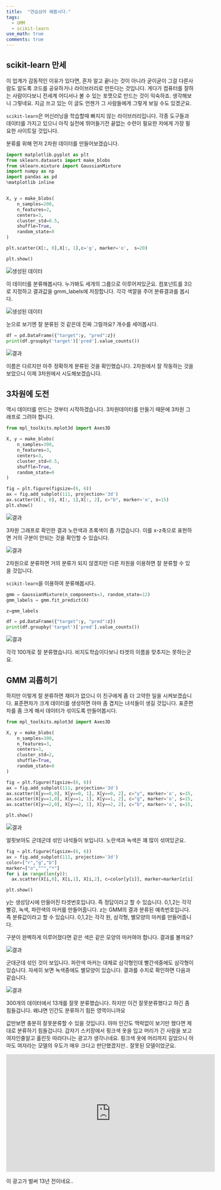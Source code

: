 ```yaml
---
title:  "연습삼아 해봅시다."
tags:
  - GMM
  - scikit-learn
use_math: true
comments: true
---
```


## scikit-learn 만세
이 업계가 감동적인 이유가 있다면, 
혼자 알고 끝나는 것이 아니라 굳이굳이 그걸 다른사람도 알도록 코드를 공유하거나 라이브러리로
만든다는 것입니다.
게다가 컴퓨터를 잘하는 사람이다보니 전세계 어디서나 볼 수 있는 포맷으로 만드는 것이 익숙하죠.
생각해보니 그렇네요. 지금 쓰고 있는 이 글도 언젠가 그 사람들에게 그렇게 보일 수도 있겠군요.

`scikit-learn`은 머신러닝을 학습할때 빠지지 않는 라이브러리입니다.
각종 도구들과 데이터를 가지고 있으니 아직 실전에 뛰어들기전 끝없는 수련이 필요한 저에게 가장 필요한 사이트일 것입니다.

분류를 위해 먼저 2차원 데이터를 만들어보겠습니다.

```python
import matplotlib.pyplot as plt
from sklearn.datasets import make_blobs
from sklearn.mixture import GaussianMixture
import numpy as np
import pandas as pd
%matplotlib inline


X, y = make_blobs(
    n_samples=200,
    n_features=2,
    centers=3,
    cluster_std=0.5,
    shuffle=True,
    random_state=0
)

plt.scatter(X[:, 0],X[:, 1],c='g', marker='o',  s=20)

plt.show()
```
![생성된 데이터](https://raw.githubusercontent.com/hi-math/hi-math.github.io/master/images/2022-04-03-SampleTest.md/cluster.png)

이 데이터를 분류해봅시다. 누가봐도 세개의 그룹으로 이루어져있군요. 컴포넌트를 3으로 지정하고 결과값을  gmm_labels에 저장합니다.
각각 색깔을 주어 분류결과를 봅시다.

![생성된 데이터](https://raw.githubusercontent.com/hi-math/hi-math.github.io/master/images/2022-04-03-SampleTest.md/classify.png)

눈으로 보기엔 잘 분류된 것 같은데 진짜 그럴까요? 개수를 세어봅시다. 

```python
df = pd.DataFrame({"target":y, "pred":z})
print(df.groupby('target')['pred'].value_counts())
```

![결과](https://raw.githubusercontent.com/hi-math/hi-math.github.io/master/images/2022-04-03-SampleTest.md/result.PNG)

이름은 다르지만 아주 정확하게 분류된 것을 확인했습니다. 2차원에서 잘 작동하는 것을 보았으니 이제 3차원에서 시도해보겠습니다.


## 3차원에 도전

역시 데이터를 만드는 것부터 시작하겠습니다. 3차원데이터를 만들기 때문에 3차원 그래프로 그려야 합니다.
```python
from mpl_toolkits.mplot3d import Axes3D

X, y = make_blobs(
    n_samples=300,
    n_features=3,
    centers=3,
    cluster_std=0.5,
    shuffle=True,
    random_state=0
)

fig = plt.figure(figsize=(6, 6))
ax = fig.add_subplot(111, projection='3d')
ax.scatter(X[:, 0], X[:, 1],X[:, 2], c="b", marker='o', s=15)
plt.show()
```


![결과](https://raw.githubusercontent.com/hi-math/hi-math.github.io/master/images/2022-04-03-SampleTest.md/3ddata.png)


3차원 그래프로 확인한 결과 노란색과 초록색이 좀 가깝습니다. 이를 x-z축으로 표현하면 거의 구분이 안되는 것을 확인할 수 있습니다.

![결과](https://raw.githubusercontent.com/hi-math/hi-math.github.io/master/images/2022-04-03-SampleTest.md/2ddata.png)

2차원으로 분류하면 거의 분류가 되지 않겠지만 다른 차원을 이용하면 잘 분류할 수 있을 것입니다.

`scikit-learn`을 이용하여 분류해봅시다.

```python
gmm = GaussianMixture(n_components=3, random_state=12)
gmm_labels = gmm.fit_predict(X)

z=gmm_labels

df = pd.DataFrame({"target":y, "pred":z})
print(df.groupby('target')['pred'].value_counts())
```

![결과](https://raw.githubusercontent.com/hi-math/hi-math.github.io/master/images/2022-04-03-SampleTest.md/result2.PNG)

각각 100개로 잘 분류했습니다. 비지도학습이다보니 타겟의 이름을 맞추지는 못하는군요.


## GMM 괴롭히기
하지만 이렇게 잘 분류하면 재미가 없으니 이 친구에게 좀 더 고약한 일을 시켜보겠습니다.
표준편차가 크게 데이터를 생성하면 아마 좀 겹치는 녀석들이 생길 것입니다. 표준편차를 좀 크게 해서 데이터가 섞이도록 만들어봅시다.

```python
from mpl_toolkits.mplot3d import Axes3D

X, y = make_blobs(
    n_samples=300,
    n_features=3,
    centers=3,
    cluster_std=2,
    shuffle=True,
    random_state=0
)

fig = plt.figure(figsize=(6, 6))
ax = fig.add_subplot(111, projection='3d')
ax.scatter(X[y==0,0], X[y==0, 1], X[y==0, 2], c="y", marker='o', s=15, alpha=0.40)
ax.scatter(X[y==1,0], X[y==1, 1], X[y==1, 2], c="g", marker='o', s=15, alpha=0.40)
ax.scatter(X[y==2,0], X[y==2, 1], X[y==2, 2], c="b", marker='o', s=15, alpha=0.40)

plt.show()
```
![결과](https://raw.githubusercontent.com/hi-math/hi-math.github.io/master/images/2022-04-03-SampleTest.md/3-1.png)

얼핏보아도 군데군데 섞인 녀석들이 보입니다. 노란색과 녹색은 꽤 많이 섞여있군요.


```python
fig = plt.figure(figsize=(6, 6))
ax = fig.add_subplot(111, projection='3d')
color=["r","g","b"]
marker=["o","^","*"]
for i in range(len(y)):
  ax.scatter(X[i,0], X[i,1], X[i,2], c=color[y[i]], marker=marker[z[i]], s=20, alpha=0.80)

plt.show()
```
y는 생성당시에 만들어진 타겟번호입니다. 즉 정답이라고 할 수 있습니다. 0,1,2는 각각 빨강, 녹색, 파란색의 마커를 만들어줍니다.
z는 GMM의 결과 분류된 예측번호입니다. 즉 분류값이라고 할 수 있습니다. 0,1,2는 각각 원, 삼각형, 별모양의 마커를 만들어줍니다.

구분이 완벽하게 이루어졌다면 같은 색은 같은 모양의 마커여야 합니다. 결과를 볼까요?

![결과](https://raw.githubusercontent.com/hi-math/hi-math.github.io/master/images/2022-04-03-SampleTest.md/3-3.png)

군데군데 섞인 것이 보입니다. 파란색 마커는 대체로 삼각형인데 빨간색중에도 삼각형이 있습니다. 자세히 보면 녹색중에도 별모양이 있습니다.
결과를 수치로 확인하면 다음과 같습니다.


![결과](https://raw.githubusercontent.com/hi-math/hi-math.github.io/master/images/2022-04-03-SampleTest.md/3-4.png)

300개의 데이터에서 13개를 잘못 분류했습니다. 하지만 이건 잘못분류했다고 하긴 좀 힘들겁니다. 왜냐면 인간도 분류하기 힘든 영역이니까요

값만보면 충분히 잘못분류할 수 있을 것입니다. 아마 인간도 맥락없이 보기만 했다면 제대로 분류하기 힘들겁니다. 
갑자기 스키장에서 핑크색 옷을 입고 머리가 긴 사람을 보고 여자인줄알고 홀린듯 따라다니는 광고가 생각나네요.
핑크색 옷에 머리까지 길었으니 아마도 여자라는 모델의 우도가 매우 크다고 판단했겠지만.. 잘못된 모델이었군요.

<iframe width="560" height="315" src="https://www.youtube.com/embed/krOMSqcJBrI" title="YouTube video player" frameborder="0" allow="accelerometer; autoplay; clipboard-write; encrypted-media; gyroscope; picture-in-picture" allowfullscreen></iframe>



이 광고가 벌써 13년 전이네요..